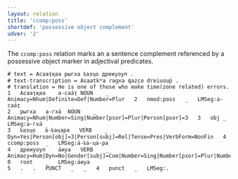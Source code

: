 ```yaml
---
layout: relation
title: 'ccomp:poss'
shortdef: 'possessive object complement'
udver: '2'
---
```


The `ccomp:poss` relation marks an a sentence complement referenced by a possessive object marker in adjectival predicates.

~~~ conllu
# text = Асааҭқәа рыгха ҟазҵо дреиуоуп .
# text-transcription = Asaatkʷa rəgxa q̇azc̣o dreiuouṗ .
# translation = He is one of those who make time(zone related) errors.
1	Асааҭқәа	а-саа́ҭ	NOUN	_	Animacy=Nhum|Definite=Def|Number=Plur	2	nmod:poss	_	LMSeg:а-саа́ҭ
2	рыгха	а-гха́	NOUN	_	Animacy=Nhum|Number=Sing|Number[psor]=Plur|Person[psor]=3	3	obj	_	LMSeg:а-гха́
3	ҟазҵо	а́-ҟаҵара	VERB	_	Dyn=Yes|Person[obj]=3|Person[subj]=Rel|Tense=Pres|VerbForm=NonFin	4	ccomp:poss	_	LMSeg:а́-ҟа·ҵа-ра
4	дреиуоуп	а́иуа	VERB	_	Animacy=Hum|Dyn=No|Gender[subj]=Com|Number=Sing|Number[psor]=Plur|Number[subj]=Sing|Person[psor]=3|Person[subj]=3|Tense=Pres|VerbForm=Fin	0	root	_	LMSeg:а́иуа
5	.	.	PUNCT	_	_	4	punct	_	LMSeg:.

~~~

<!-- Interlanguage links updated Po 11. listopadu 2024, 20:10:34 CET -->
